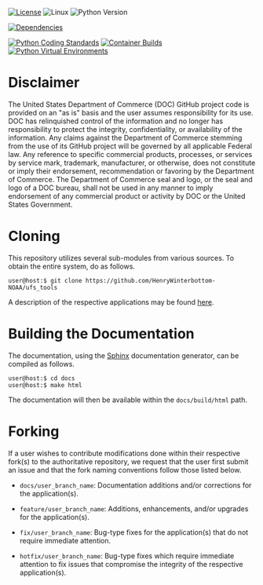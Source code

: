 [![License](https://img.shields.io/badge/license-LGPL_v2.1-black)](https://github.com/HenryWinterbottom-NOAA/ufs_tools/blob/develop/LICENSE)
![Linux](https://img.shields.io/badge/linux-ubuntu%7Ccentos-lightgrey)
![Python Version](https://img.shields.io/badge/python-3.5|3.6|3.7-blue)

[![Dependencies](https://img.shields.io/badge/dependencies-ufs__pyutils-orange)](https://github.com/HenryWinterbottom-NOAA/ufs_pyutils)

[![Python Coding Standards](https://github.com/HenryWinterbottom-NOAA/ufs_tools/actions/workflows/pycodestyle.yaml/badge.svg)](https://github.com/HenryWinterbottom-NOAA/ufs_tools/actions/workflows/pycodestyle.yaml)
[![Container Builds](https://github.com/HenryWinterbottom-NOAA/ufs_tools/actions/workflows/containers.yaml/badge.svg)](https://github.com/HenryWinterbottom-NOAA/ufs_tools/actions/workflows/containers.yaml)
[![Python Virtual Environments](https://github.com/HenryWinterbottom-NOAA/ufs_tools/actions/workflows/venv.yaml/badge.svg)](https://github.com/HenryWinterbottom-NOAA/ufs_tools/actions/workflows/venv.yaml)

# Disclaimer

The United States Department of Commerce (DOC) GitHub project code is
provided on an "as is" basis and the user assumes responsibility for
its use. DOC has relinquished control of the information and no longer
has responsibility to protect the integrity, confidentiality, or
availability of the information. Any claims against the Department of
Commerce stemming from the use of its GitHub project will be governed
by all applicable Federal law. Any reference to specific commercial
products, processes, or services by service mark, trademark,
manufacturer, or otherwise, does not constitute or imply their
endorsement, recommendation or favoring by the Department of
Commerce. The Department of Commerce seal and logo, or the seal and
logo of a DOC bureau, shall not be used in any manner to imply
endorsement of any commercial product or activity by DOC or the United
States Government.

# Cloning

This repository utilizes several sub-modules from various sources. To
obtain the entire system, do as follows.

~~~
user@host:$ git clone https://github.com/HenryWinterbottom-NOAA/ufs_tools
~~~

A description of the respective applications may be found
[here](./APPLICATIONS.md).

# Building the Documentation

The documentation, using the
[Sphinx](https://docs.readthedocs.io/en/stable/intro/getting-started-with-sphinx.html)
documentation generator, can be compiled as follows.

~~~
user@host:$ cd docs
user@host:$ make html
~~~

The documentation will then be available within the `docs/build/html`
path.

# Forking

If a user wishes to contribute modifications done within their
respective fork(s) to the authoritative repository, we request that
the user first submit an issue and that the fork naming conventions
follow those listed below.

- `docs/user_branch_name`: Documentation additions and/or corrections for the application(s).

- `feature/user_branch_name`: Additions, enhancements, and/or upgrades for the application(s).

- `fix/user_branch_name`: Bug-type fixes for the application(s) that do not require immediate attention.

- `hotfix/user_branch_name`: Bug-type fixes which require immediate attention to fix issues that compromise the integrity of the respective application(s). 

